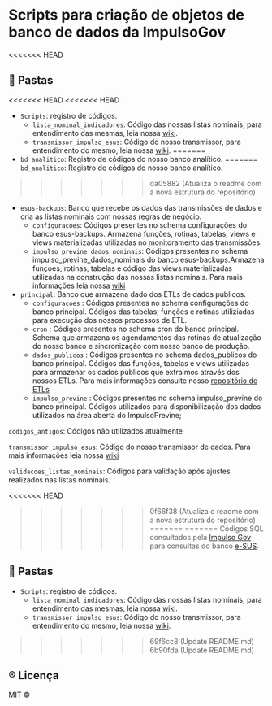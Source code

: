 <!--
SPDX-FileCopyrightText: 2021, 2022 ImpulsoGov <contato@impulsogov.org>

SPDX-License-Identifier: MIT
-->

# Scripts para criação de objetos de banco de dados da ImpulsoGov

<<<<<<< HEAD
## :mag_right: Pastas
<<<<<<< HEAD
<<<<<<< HEAD
- <code>Scripts</code>: registro de códigos.
  - <code>lista_nominal_indicadores</code>: Código das nossas listas nominais, para entendimento das mesmas, leia nossa [wiki](https://github.com/ImpulsoGov/bd/wiki/Inicio).
  - <code>transmissor_impulso_esus</code>: Código do nosso transmissor, para entendimento do mesmo, leia nossa [wiki](https://github.com/ImpulsoGov/bd/wiki/Inicio).
=======
- <code>bd_analitico</code>: Registro de códigos do nosso banco analítico.
=======
<code>bd_analitico</code>: Registro de códigos do nosso banco analítico.
>>>>>>> da05882 (Atualiza o readme com a nova estrutura do repositório)
  - <code>esus-backups</code>: Banco que recebe os dados das transmissões de dados e cria as listas nominais com nossas regras de negócio.
    - <code>configuracoes</code>: Códigos presentes no schema configurações do banco esus-backups. Armazena funções, rotinas, tabelas, views e views materializadas utilizadas no monitoramento das transmissões.
    - <code>impulso_previne_dados_nominais</code>: Códigos presentes no schema impulso_previne_dados_nominais do banco esus-backups.Armazena funçoes, rotinas, tabelas e código das views materializadas utilizadas na construção das nossas listas nominais. Para mais informações leia nossa [wiki](https://github.com/ImpulsoGov/bd/wiki#listas-nominais)
  - <code>principal</code>: Banco que armazena dado dos ETLs de dados públicos.
    - <code>configuracoes</code> : Códigos presentes no schema configurações do banco principal. Códigos das tabelas, funções e rotinas utiliziadas para execução dos nossos processos de ETL.
    - <code>cron</code> : Códigos presentes no schema cron do banco principal. Schema que armazena os agendamentos das rotinas de atualização do nosso banco e sincronização com nosso banco de produção.
    - <code>dados_publicos</code> : Códigos presentes no schema dados_publicos do banco principal. Códigos das funções, tabelas e views utilizadas para armazenar os dados públicos que extraimos através dos nossos ETLs. Para mais informações consulte nosso [repositório de ETLs](https://github.com/ImpulsoGov/etl)
    - <code>impulso_previne</code> : Códigos presentes no schema impulso_previne do banco principal. Códigos utilizados para disponibilização dos dados utilizados na área aberta do ImpulsoPrevine;

<code>codigos_antigos</code>: Códigos não utilizados atualmente

<code>transmissor_impulso_esus</code>: Código do nosso transmissor de dados. Para mais informações leia nossa [wiki](https://github.com/ImpulsoGov/bd/wiki/C%C3%B3digo-do-transmissor)

<code>validacoes_listas_nominais</code>: Códigos para validação após ajustes realizados nas listas nominais.


<<<<<<< HEAD
>>>>>>> 0f66f38 (Atualiza o readme com a nova estrutura do repositório)
=======
=======
Códigos SQL consultados pela [Impulso Gov](https://impulsogov.org/) para consultas do banco [e-SUS](https://sisaps.saude.gov.br/esus/).

## :mag_right: Pastas
- <code>Scripts</code>: registro de códigos.
  - <code>lista_nominal_indicadores</code>: Código das nossas listas nominais, para entendimento das mesmas, leia nossa [wiki](https://github.com/ImpulsoGov/bd/wiki/Inicio).
  - <code>transmissor_impulso_esus</code>: Código do nosso transmissor, para entendimento do mesmo, leia nossa [wiki](https://github.com/ImpulsoGov/bd/wiki/Inicio).
>>>>>>> 69f6cc8 (Update README.md)
>>>>>>> 6b90fda (Update README.md)
  

## :registered: Licença
MIT ©
